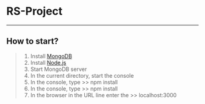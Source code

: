 # RS-Project
---
## How to start?

 > 1. Install [MongoDB](https://www.mongodb.com/download-center?jmp=nav#community)
 > 2. Install [Node.js](https://nodejs.org/en/download/)
 > 3. Start MongoDB server
 > 4. In the current directory, start the console
 > 5. In the console, type >> npm install
 > 6. In the console, type >> npm install
 > 7. In the browser in the URL line enter the >> localhost:3000


